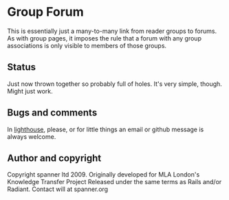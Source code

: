 # Group Forum

This is essentially just a many-to-many link from reader groups to forums. As with group pages, it imposes the rule that a forum with any group associations is only visible to members of those groups.

## Status

Just now thrown together so probably full of holes. It's very simple, though. Might just work. 

## Bugs and comments

In [lighthouse](http://spanner.lighthouseapp.com/projects/26912-radiant-extensions), please, or for little things an email or github message is always welcome.

## Author and copyright

Copyright spanner ltd 2009.
Originally developed for MLA London's Knowledge Transfer Project
Released under the same terms as Rails and/or Radiant.
Contact will at spanner.org

